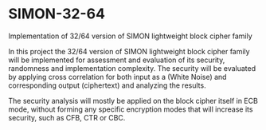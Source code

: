 # SIMON-32-64
Implementation of 32/64 version of SIMON lightweight block cipher family

In this project the 32/64 version of SIMON lightweight block cipher family will be implemented for assessment and evaluation of its security, randomness and implementation complexity. The security will be evaluated by applying cross correlation for both input as a (White Noise) and corresponding output (ciphertext) and analyzing the results.

The security analysis will mostly be applied on the block cipher itself in ECB mode, without forming any specific encryption modes that will increase its security, such as CFB, CTR or CBC.
